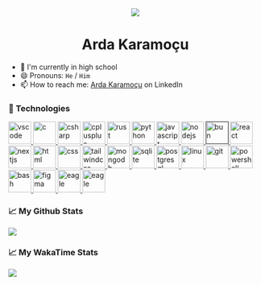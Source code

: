 <div align="center">
  <picture>
    <source
      srcset="https://capsule-render.vercel.app/api?type=waving&color=gradient&animation=fadeIn&section=section&text=%F0%9F%91%8B%20Hi%20there%21&fontSize=60&fontColor=000"
      media="(prefers-color-scheme: light), (prefers-color-scheme: no-preference)"
    />
    <img src="https://capsule-render.vercel.app/api?type=waving&color=gradient&animation=fadeIn&section=section&text=%F0%9F%91%8B%20Hi%20there%21&fontSize=60" />
  </picture>
</div>
<h1 align="center">Arda Karamoçu</h1>

- 🔭 I'm currently in high school
- 😄 Pronouns: `He` / `Him`
- 📫 How to reach me: [Arda Karamoçu](https://www.linkedin.com/in/arda-karamo%C3%A7u/) on LinkedIn

### 🚀 Technologies

<p align="left">
  <a href="https://code.visualstudio.com/">
    <img src="https://cdn.jsdelivr.net/gh/devicons/devicon/icons/vscode/vscode-original.svg" alt="vscode" width="45" height="45" />
  </a>
  <a href="https://wikipedia.org/wiki/C_(programming_language)/">
    <img src="https://cdn.jsdelivr.net/gh/devicons/devicon/icons/c/c-original.svg" alt="c" width="45" height="45" />
  </a>
  <a href="https://learn.microsoft.com/en-us/dotnet/csharp/">
    <img src="https://cdn.jsdelivr.net/gh/devicons/devicon/icons/csharp/csharp-original.svg" alt="csharp" width="45" height="45" />
  </a>
  <a href="https://wikipedia.org/wiki/C%2B%2B/">
    <img src="https://cdn.jsdelivr.net/gh/devicons/devicon/icons/cplusplus/cplusplus-original.svg" alt="cplusplus" width="45" height="45" />
  </a>
  <a href="https://www.rust-lang.org/">
    <img src="https://github.com/rust-lang/rust-artwork/blob/master/logo/rust-logo-64x64.png?raw=true" alt="rust" width="45" height="45" />
  </a>
  <a href="https://www.python.org/">
    <img src="https://cdn.jsdelivr.net/gh/devicons/devicon/icons/python/python-original.svg" alt="python" width="45" height="45" />
  </a>
  <a href="https://developer.mozilla.org/en-US/docs/Web/JavaScript">
    <img src="https://cdn.jsdelivr.net/gh/devicons/devicon/icons/javascript/javascript-original.svg" alt="javascript" width="45" height="45" />
  </a>
  <a href="https://nodejs.org/">
    <img src="https://cdn.jsdelivr.net/gh/devicons/devicon/icons/nodejs/nodejs-original.svg" alt="nodejs" width="45" height="45" />
  </a>
  <a href="">
    <img src="https://bun.sh/logo.svg" alt="bun" width="45" height="45" />
  </a>
  <a href="https://react.dev/">
    <img src="https://cdn.jsdelivr.net/gh/devicons/devicon/icons/react/react-original.svg" alt="react" width="45" height="45" />
  </a>
  <a href="https://nextjs.org/">
    <picture>
      <source media="(prefers-color-scheme: dark)" srcset="https://assets.vercel.com/image/upload/v1662130559/nextjs/Icon_dark_background.png">
      <img src="https://assets.vercel.com/image/upload/v1662130559/nextjs/Icon_light_background.png" alt="nextjs" height="45">
    </picture>
  </a>
  <a href="https://developer.mozilla.org/en-US/docs/Web/HTML">
    <img src="https://cdn.jsdelivr.net/gh/devicons/devicon/icons/html5/html5-original.svg" alt="html" width="45" height="45"/>
  </a>
  <a href="https://developer.mozilla.org/en-US/docs/Web/CSS">
    <img src="https://cdn.jsdelivr.net/gh/devicons/devicon/icons/css3/css3-original.svg" alt="css" width="45" height="45" />
  </a>
  <a href="https://tailwindcss.com/">
    <img src="https://cdn.jsdelivr.net/gh/devicons/devicon/icons/tailwindcss/tailwindcss-original.svg" alt="tailwindcss" width="45" height="45" />
  </a>
  <a href="https://www.mongodb.com/">
    <img src="https://cdn.jsdelivr.net/gh/devicons/devicon/icons/mongodb/mongodb-original.svg" alt="mongodb" width="45" height="45" />
  </a>
  <a href="https://www.sqlite.org/">
    <img src="https://cdn.jsdelivr.net/gh/devicons/devicon/icons/sqlite/sqlite-original.svg" alt="sqlite" width="45" height="45" />
  </a>
  <a href="https://www.postgresql.org/">
    <img src="https://cdn.jsdelivr.net/gh/devicons/devicon/icons/postgresql/postgresql-original.svg" alt="postgresql" width="45" height="45" />
  </a>
  <a href="https://wikipedia.org/wiki/Linux">
    <img src="https://cdn.jsdelivr.net/gh/devicons/devicon/icons/linux/linux-original.svg" alt="linux" width="45" height="45"/>       
  </a>
  <a href="https://git-scm.com/">
    <img src="https://cdn.jsdelivr.net/gh/devicons/devicon/icons/git/git-original.svg" alt="git" width="45" height="45"/>
  </a>
  <a href="https://github.com/PowerShell/PowerShell">
    <img src="https://github.com/PowerShell/PowerShell/blob/master/assets/Powershell_64.png?raw=true" alt="powershell" width="45" height="45"/>
  </a>
  <a href="https://www.gnu.org/software/bash/">
    <img src="https://cdn.jsdelivr.net/gh/devicons/devicon/icons/bash/bash-original.svg" alt="bash" width="45" height="45"/>
  </a>
  <a href="https://www.figma.com/">
    <img src="https://cdn.jsdelivr.net/gh/devicons/devicon/icons/figma/figma-original.svg" alt="figma" width="45" height="45"/>   
  </a>
  <a href="http://eagle.autodesk.com/">
    <img src="https://hackaday.com/wp-content/uploads/2018/03/autodesk-eagle-logo.png?w=600&h=600" alt="eagle" height="45"/>   
  </a>
  <a href="https://www.labcenter.com/">
    <img src="https://www.labcenter.com/images/logo.png" alt="eagle" height="45"/>   
  </a>
</p>

### 📈 My Github Stats

<a href="https://github.com/Arda-Karamocu">
  <picture>
    <source
      srcset="https://github-readme-stats.vercel.app/api?username=kaganege&show_icons=true"
      media="(prefers-color-scheme: light), (prefers-color-scheme: no-preference)"
    />
    <img src="https://github-readme-stats.vercel.app/api?username=Arda-Karamocu&show_icons=true&theme=github_dark" />
  </picture>
</a>

### 📈 My WakaTime Stats

<a href="https://wakatime.com/@Arda_Karamocu">
  <picture>
    <source
      srcset="https://github-readme-stats.vercel.app/api/wakatime?username=Arda_Karamocu&layout=compact"
      media="(prefers-color-scheme: light), (prefers-color-scheme: no-preference)"
    />
    <img src="https://github-readme-stats.vercel.app/api/wakatime?username=Arda-Karamocu&layout=compact&theme=github_dark" />
  </picture>
</a>
